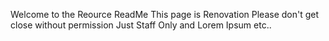 

Welcome to the Reource ReadMe
This page is Renovation
Please don't get close without permission
Just Staff Only and
Lorem Ipsum etc.. 